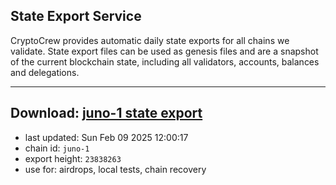 ## State Export Service
CryptoCrew provides automatic daily state exports for all chains we validate. State export files can be used as genesis files and are a snapshot of the current blockchain state, including all validators, accounts, balances and delegations.

---
**Download: [juno-1 state export](https://dl-eu2.ccvalidators.com/SERVICE/juno/juno-1_export_23838263.json)**
---

- last updated: Sun Feb 09 2025 12:00:17
- chain id: `juno-1`
- export height: `23838263`
- use for: airdrops, local tests, chain recovery
